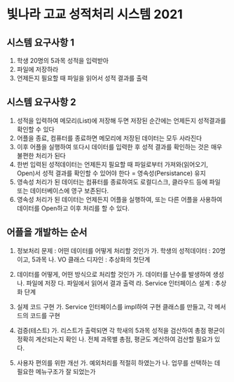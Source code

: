# 빛나라 고교 성적처리 시스템 2021

## 시스템 요구사항 1
1. 학생 20명의 5과목 성적을 입력받아
2. 파일에 저장하라
3. 언제든지 필요할 때 파일을 읽어서 성적 결과를 출력

## 시스템 요구사항 2
1. 성적을 입력하여 메모리(List)에 저장해 두면 저장된 순간에는 언제든지 성적결과를 확인할 수 있다
2. 어플을 종료, 컴퓨터를 종료하면 메모리에 저장된 데이터는 모두 사라진다
3. 이후 어플을 실행하여 또다시 데이터를 입력한 후 성적 결과를 확인하는 것은 매우 불편한 처리가 된다
4. 한번 입력된 성적데이터는 언제든지 필요할 때 파일로부터 가져와(읽어오기, Open)서 성적 결과를 확인할 수 있어야 한다 = 영속성(Persistance) 유지
5. 영속성 처리가 된 데이터는 컴퓨터를 종료하여도 로컬디스크, 클라우드 등에 파일 또는 데이터베이스에 영구 보존된다.
6. 영속성 처리가 된 데이터는 언제든지 어플을 실행하여, 또는 다른 어플을 사용하여 데이터를 Open하고 이후 처리를 할 수 있다.

## 어플을 개발하는 순서
1. 정보처리 문제 : 어떤 데이터를 어떻게 처리할 것인가
	가. 학생의 성적데이터 : 20명이고, 5과목
	나. VO 클래스 디자인 : 추상화의 첫단계

2. 데이터를 어떻게, 어떤 방식으로 처리할 것인가
	가. 데이터를 난수를 발생하여 생성
	나. 파일에 저장
	다. 파일에서 읽어서 결과 출력
	라. Service 인터페이스 설계 : 추상화 단계

3. 실제 코드 구현
	가. Service 인터페이스를 impl하여 구현 클래스를 만들고, 각 메서드의 코드를 구현
	
4. 검증(테스트)
	가. 리스트가 출력되면 각 학새의 5과목 성적을 검산하여 총점 평균이 정확히 계산되는지 확인
	나. 전체 과목별 총점, 평균도 계산하여 검산할 필요가 있다.
	
5. 사용자 편의를 위한 개선
	가. 예외처리를 적절히 하였는가
	나. 업무를 선택하는 데 필요한 메뉴구조가 잘 되었는가
	
